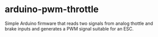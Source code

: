 # arduino-pwm-throttle
Simple Arduino firmware that reads two signals from analog thottle and brake inputs and generates a PWM signal suitable for an ESC.

